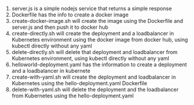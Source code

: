 1. server.js is a simple nodejs service that returns a simple response
2. Dockerfile has the info to create a docker image
3. create-docker-image.sh will create the image using the Dockerfile and server.js and then push it to docker hub
4. create-directly.sh will create the deployment and a loadbalancer in Kubernetes environment using the docker image from docker hub, using kubectl directly without any yaml
5. delete-directly.sh will delete that deployment and loadbalancer from Kubernetes environment, using kubectl directly without any yaml
6. helloworld-deployment.yaml has the information to create a deployment and a loadbalancer in kubernete
7. create-with-yaml.sh will create the deployment and loadbalancer in Kubernetes using the hello-deployment.yaml Dockerfile
8. delete-with-yaml.sh will delete the deployment and the loadbalancer from Kubernetes using the hello-deployment.yaml
